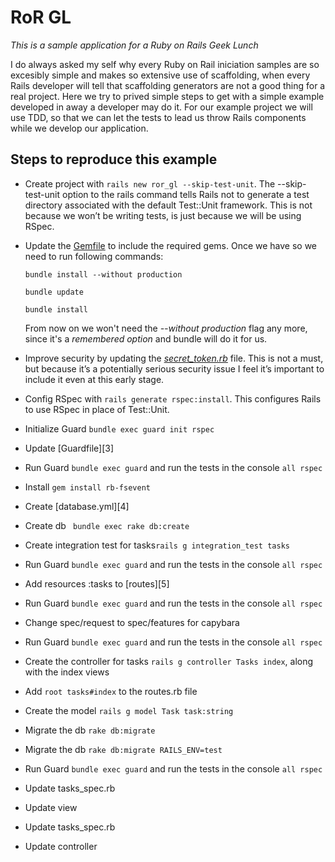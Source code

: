 RoR GL
======
_This is a sample application for a Ruby on Rails Geek Lunch_

I do always asked my self why every Ruby on Rail iniciation samples are so excesibly simple and makes so extensive use of scaffolding, when every Rails developer will tell that scaffolding generators are not a good thing for a real project.
Here we try to prived simple steps to get with a simple example developed in away a developer may do it. For our example project we will use TDD, so that we can let the tests to lead us throw Rails components while we develop our application.

Steps to reproduce this example
-------------------------------

- Create project with `rails new ror_gl --skip-test-unit`.
The --skip-test-unit option to the rails command tells Rails not to generate a test directory associated with the default Test::Unit framework. This is not because we won’t be writing tests, is just because we will be using RSpec.

- Update the [Gemfile][1] to include the required gems. Once we have so we need to run following commands:
  
  `bundle install --without production`

  `bundle update`

  `bundle install`

  From now on we won't need the _--without production_ flag any more, since it's a _remembered option_ and bundle will do it for us.

- Improve security by updating the [*secret_token.rb*][2] file. This is not a must, but because it’s a potentially serious security issue I feel it’s important to include it even at this early stage.

- Config RSpec with `rails generate rspec:install`.
This configures Rails to use RSpec in place of Test::Unit.

- Initialize Guard `bundle exec guard init rspec`
- Update [Guardfile][3]
- Run Guard `bundle exec guard` and run the tests in the console `all rspec`
- Install `gem install rb-fsevent`
- Create [database.yml][4]
- Create db ` bundle exec rake db:create`
- Create integration test for tasks`rails g integration_test tasks`
- Run Guard `bundle exec guard` and run the tests in the console `all rspec`
- Add resources :tasks to [routes][5]
- Run Guard `bundle exec guard` and run the tests in the console `all rspec`
- Change spec/request to spec/features for capybara
- Run Guard `bundle exec guard` and run the tests in the console `all rspec`
- Create the controller for tasks `rails g controller Tasks index`, along with the index views
- Add `root tasks#index` to the routes.rb file
- Create the model `rails g model Task task:string`
- Migrate the db `rake db:migrate`
- Migrate the db `rake db:migrate RAILS_ENV=test`
- Run Guard `bundle exec guard` and run the tests in the console `all rspec`
- Update tasks_spec.rb
- Update view
- Update tasks_spec.rb
- Update controller



[1]: https://github.com/agpelliza/ror_gl/blob/master/Gemfile
[2]: https://github.com/agpelliza/ror_gl/blob/master/config/initializers/secret_token.rb